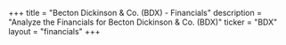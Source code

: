 +++
title = "Becton Dickinson & Co. (BDX) - Financials"
description = "Analyze the Financials for Becton Dickinson & Co. (BDX)"
ticker = "BDX"
layout = "financials"
+++

